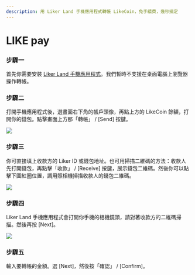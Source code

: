 ```yaml
---
description: 用 Liker Land 手機應用程式轉帳 LikeCoin，免手續費，幾秒搞定
---
```


# LIKE pay

### **步驟一**

首先你需要安裝 [Liker Land 手機應用程式](https://like.co/in/getapp)。我們暫時不支援在桌面電腦上瀏覽器操作轉帳。

### **步驟二**

打開手機應用程式後，選畫面右下角的帳戶頭像，再點上方的 LikeCoin 餘額，打開你的錢包。點擊畫面上方那「轉帳」 / \[Send\] 按鍵。

![](https://downloads.intercomcdn.com/i/o/171687017/697dcc0d3f4fd3de41486c23/IMG_2154.jpg)

### **步驟三**

你可直接填上收款方的 Liker ID 或錢包地址。也可用掃描二維碼的方法：收款人先打開錢包，再點擊「收款」 / \[Receive\]  按鍵，展示錢包二維碼。然後你可以點擊下圖紅圈位置，調用照相機掃描收款人的錢包二維碼。

![](https://downloads.intercomcdn.com/i/o/171687486/50b1ad23200f3f11695c0fe1/IMG_2155.jpg)

### **步驟四**

Liker Land 手機應用程式會打開你手機的相機鏡頭，請對著收款方的二維碼掃描。然後再按 \[Next\]。

![](https://downloads.intercomcdn.com/i/o/171687609/eba32dca16c2529624ae3557/IMG_2158+copy.PNG)

### **步驟五**

輸入要轉帳的金額。選 \[Next\]，然後按「確認」 / \[Confirm\]。

